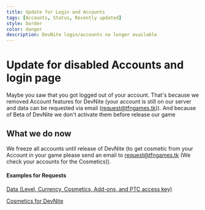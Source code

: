 ```yaml
---
title: Update for Login and Accounts
tags: [Accounts, Status, Recently updated]
style: border
color: danger
description: DevNite login/accounts no longer available
---
```


# Update for disabled Accounts and login page
Maybe you saw that you got logged out of your account. That's because we removed Account features for DevNite (your account is still on our server and data can be requested via email (request@tfngames.tk)). And because of Beta of DevNite we don't activate them before release our game

## What we do now
We freeze all accounts until release of DevNite (to get cosmetic from your Account in your game please send an email to request@tfngames.tk (We check your accounts for the Cosmetics)).

#### Examples for Requests
[Data (Level, Currency, Cosmetics, Add-ons, and PTC access key)](https://www.tfngames.tk/news/data-request)

[Cosmetics for DevNite](https://www.tfngames.tk/news/cosmetic-request)